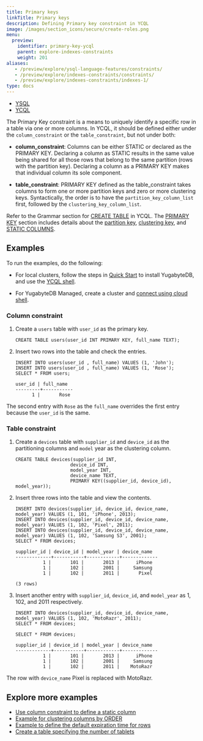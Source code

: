 ```yaml
---
title: Primary keys
linkTitle: Primary keys
description: Defining Primary key constraint in YCQL
image: /images/section_icons/secure/create-roles.png
menu:
  preview:
    identifier: primary-key-ycql
    parent: explore-indexes-constraints
    weight: 201
aliases:
   - /preview/explore/ysql-language-features/constraints/
   - /preview/explore/indexes-constraints/constraints/
   - /preview/explore/indexes-constraints/indexes-1/
type: docs
---
```


<ul class="nav nav-tabs-alt nav-tabs-yb">
  <li >
    <a href="../primary-key-ysql/" class="nav-link">
      <i class="icon-postgres" aria-hidden="true"></i>
      YSQL
    </a>
  </li>

  <li >
    <a href="../primary-key-ycql/" class="nav-link active">
      <i class="icon-cassandra" aria-hidden="true"></i>
      YCQL
    </a>
  </li>
</ul>

The Primary Key constraint is a means to uniquely identify a specific row in a table via one or more columns. In YCQL, it should be defined either under the `column_constraint` or the `table_constraint`, but not under both:

- **column_constraint**: Columns can be either STATIC or declared as the PRIMARY KEY. Declaring a column as STATIC results in the same value being shared for all those rows that belong to the same partition (rows with the partition key). Declaring a column as a PRIMARY KEY makes that individual column its sole component.

- **table_constraint**: PRIMARY KEY defined as the table_constraint takes columns to form one or more partition keys and zero or more clustering keys. Syntactically, the order is to have the `partition_key_column_list` first, followed by the `clustering_key_column_list`.

Refer to the Grammar section for [CREATE TABLE](../../../api/ycql/ddl_create_table/#grammar) in YCQL. The [PRIMARY KEY](../../../api/ycql/ddl_create_table/#primary-key) section includes details about the [partition key](../../../api/ycql/ddl_create_table/#partition-key), [clustering key](../../../api/ycql/ddl_create_table/#clustering-key), and [STATIC COLUMNS](../../../api/ycql/ddl_create_table/#static-columns).

## Examples

To run the examples, do the following:

- For local clusters, follow the steps in [Quick Start](../../../quick-start/) to install YugabyteDB, and use the [YCQL shell](../../../admin/ycqlsh/).

- For YugabyteDB Managed, create a cluster and [connect using cloud shell](../../../yugabyte-cloud/cloud-connect/connect-cloud-shell/).

### Column constraint

1. Create a `users` table with `user_id` as the primary key.

    ```cql
    CREATE TABLE users(user_id INT PRIMARY KEY, full_name TEXT);
    ```

1. Insert two rows into the table and check the entries.

    ```cql
    INSERT INTO users(user_id , full_name) VALUES (1, 'John');
    INSERT INTO users(user_id , full_name) VALUES (1, 'Rose');
    SELECT * FROM users;
    ```

    ```output
    user_id | full_name
    ---------+-----------
          1 |       Rose
    ```

The second entry with `Rose` as the `full_name` overrides the first entry because the `user_id` is the same.

### Table constraint

1. Create a `devices` table with `supplier_id` and `device_id` as the partitioning columns and `model` year as the clustering column.

    ```cql
    CREATE TABLE devices(supplier_id INT,
                        device_id INT,
                        model_year INT,
                        device_name TEXT,
                        PRIMARY KEY((supplier_id, device_id), model_year));

    ```

1. Insert three rows into the table and view the contents.

    ```cql
    INSERT INTO devices(supplier_id, device_id, device_name, model_year) VALUES (1, 101, 'iPhone', 2013);
    INSERT INTO devices(supplier_id, device_id, device_name, model_year) VALUES (1, 102, 'Pixel', 2011);
    INSERT INTO devices(supplier_id, device_id, device_name, model_year) VALUES (1, 102, 'Samsung S3', 2001);
    SELECT * FROM devices;
    ```

    ```output
    supplier_id | device_id | model_year | device_name
    -------------+-----------+------------+-------------
              1 |       101 |       2013 |      iPhone
              1 |       102 |       2001 |     Samsung
              1 |       102 |       2011 |       Pixel

    (3 rows)
    ```

1. Insert another entry with `supplier_id`, `device_id`, and `model_year` as 1, 102, and 2011 respectively.

    ```cql
    INSERT INTO devices(supplier_id, device_id, device_name, model_year) VALUES (1, 102, 'MotoRazr', 2011);
    SELECT * FROM devices;
    ```

    ```output
    SELECT * FROM devices;

    supplier_id | device_id | model_year | device_name
    -------------+-----------+------------+-------------
              1 |       101 |       2013 |      iPhone
              1 |       102 |       2001 |     Samsung
              1 |       102 |       2011 |    MotoRazr
    ```

The row with `device_name` Pixel is replaced with MotoRazr.

## Explore more examples

- [Use column constraint to define a static column](../../../api/ycql/ddl_create_table/#use-column-constraint-to-define-a-static-column)
- [Example for clustering columns by ORDER](../../../api/ycql/ddl_create_table/#use-table-property-to-define-the-order-ascending-or-descending-for-clustering-columns)
- [Example to define the default expiration time for rows](../../../api/ycql/ddl_create_table/#use-table-property-to-define-the-default-expiration-time-for-rows)
- [Create a table specifying the number of tablets](../../../api/ycql/ddl_create_table/#create-a-table-specifying-the-number-of-tablets)
